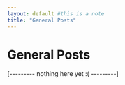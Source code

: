 ```yaml
---
layout: default #this is a note
title: "General Posts"
---
```


# General Posts

\[--------- nothing here yet :(  ---------\]

<!-- <ul>
  {% for post in site.posts %}
    <li>
      <a href="{{ post.url }}">{{ post.title }}</a>
    </li>
  {% endfor %}
</ul> -->



